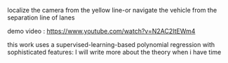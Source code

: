 localize the camera from the yellow line-or navigate the vehicle from the separation line of lanes

demo video : https://www.youtube.com/watch?v=N2AC2ItEWm4

this work uses a supervised-learning-based polynomial regression with sophisticated features: I will write more about the theory when i have time
